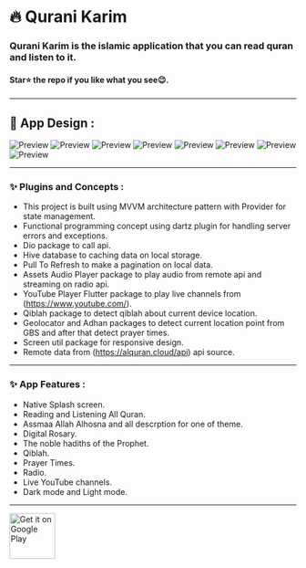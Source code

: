 # 🔥 Qurani Karim

### Qurani Karim is the islamic application that you can read quran and listen to it.

#### Star⭐ the repo if you like what you see😉.

-----------------------------------------------------------------------------

## 📸 App Design :
![Preview](readme_images/1.png)
![Preview](readme_images/2.png)
![Preview](readme_images/3.png)
![Preview](readme_images/4.png)
![Preview](readme_images/5.png)
![Preview](readme_images/6.png)
![Preview](readme_images/7.png)
![Preview](readme_images/8.png)

-----------------------------------------------------------------------------

### ✨ Plugins and Concepts :

- This project is built using MVVM architecture pattern with Provider for state management.
- Functional programming concept using dartz plugin for handling server errors and exceptions.
- Dio package to call api.
- Hive database to caching data on local storage.
- Pull To Refresh to make a pagination on local data.
- Assets Audio Player package to play audio from remote api and streaming on radio api.
- YouTube Player Flutter package to play live channels from (https://www.youtube.com/). 
- Qiblah package to detect qiblah about current device location.
- Geolocator and Adhan packages to detect current location point from GBS and after that detect prayer times.
- Screen util package for responsive design.
- Remote data from (https://alquran.cloud/api) api source.

-----------------------------------------------------------------------------

### ✨ App Features :

- Native Splash screen.
- Reading and Listening All Quran.
- Assmaa Allah Alhosna and all descrption for one of theme.
- Digital Rosary.
- The noble hadiths of the Prophet.
- Qiblah.
- Prayer Times.
- Radio.
- Live YouTube channels.
- Dark mode and Light mode.

-----------------------------------------------------------------------------

[<img src="https://user-images.githubusercontent.com/50374022/152713461-d367ec7a-687b-40ca-a881-30e49d69821c.png"
alt='Get it on Google Play'
height="80">](https://play.google.com/store/apps/details?id=com.mohamedElbalooty.qurani_karim)

